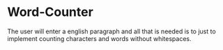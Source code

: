 # Word-Counter
The user will enter a english paragraph and all that is needed is to just to implement counting characters and words without whitespaces.
